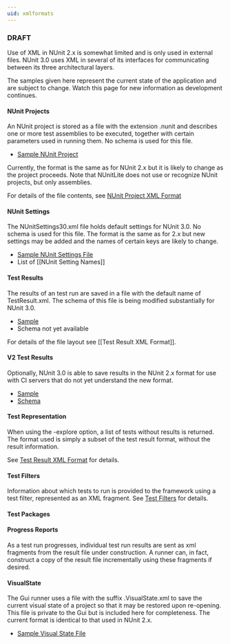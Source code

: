 ```yaml
---
uid: xmlformats
---
```


### DRAFT
Use of XML in NUnit 2.x is somewhat limited and is only used in external files. NUnit 3.0 uses XML in several of its interfaces for communicating between its three architectural layers.

The samples given here represent the current state of the application and are subject to change. Watch this page for new information as development continues.

#### NUnit Projects

An NUnit project is stored as a file with the extension .nunit and describes one or more test assemblies to be executed, together with certain parameters used in running them. No schema is used for this file.

  * [Sample NUnit Project](http://nunit.org/files/nunit_project_25.txt)

Currently, the format is the same as for NUnit 2.x but it is likely to change as the project proceeds. Note that NUnitLite does not use or recognize NUnit projects, but only assemblies.

For details of the file contents, see [NUnit Project XML Format](xref:nunitprojectxmlformat)

#### NUnit Settings

The NUnitSettings30.xml file holds default settings for NUnit 3.0. No schema is used for this file. The format is the same as for 2.x but new settings may be added and the names of certain keys are likely to change.

  * [Sample NUnit Settings File](http://nunit.org/files/sample_nunitsettings_file.txt)
  * List of [[NUnit Setting Names]]

#### Test Results

The results of an test run are saved in a file with the default name of TestResult.xml. The schema of this file is being modified substantially for NUnit 3.0.

  * [Sample](http://nunit.org/files/testresult_30.txt)
  * Schema not yet available

For details of the file layout see [[Test Result XML Format]].

#### V2 Test Results

Optionally, NUnit 3.0 is able to save results in the NUnit 2.x format for use with CI servers that do not yet understand the new format.

  * [Sample](http://nunit.org/files/testresult_25.txt)
  * [Schema](http://nunit.org/files/testresult_schema_25.txt)

#### Test Representation

When using the -explore option, a list of tests without results is returned. The format used is simply a subset of the test result format, without the result information.

See [Test Result XML Format](Test-Result-XML-Format.md) for details.

#### Test Filters

Information about which tests to run is provided to the framework using a test filter, represented as an XML fragment. See [Test Filters](Test-Filters.md) for details.

#### Test Packages

#### Progress Reports

As a test run progresses, individual test run results are sent as xml fragments from the result file under construction. A runner can, in fact, construct a copy of the result file incrementally using these fragments if desired.

#### VisualState

The Gui runner uses a file with the suffix .VisualState.xml to save the current visual state of a project so that it may be restored upon re-opening. This file is private to the Gui but is included here for completeness. The current format is identical to that used in NUnit 2.x.

  * [Sample Visual State File](http://nunit.org/files/sample_visual_state_25.txt)

